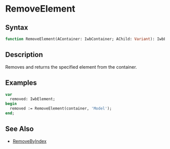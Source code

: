 # RemoveElement

## Syntax

```pascal
function RemoveElement(AContainer: IwbContainer; AChild: Variant): IwbElement;
```

## Description

Removes and returns the specified element from the container.

## Examples

```pascal
var
  removed: IwbElement;
begin
  removed := RemoveElement(container, 'Model');
end;
```

## See Also

- [RemoveByIndex](IwbContainer_RemoveByIndex.md)
